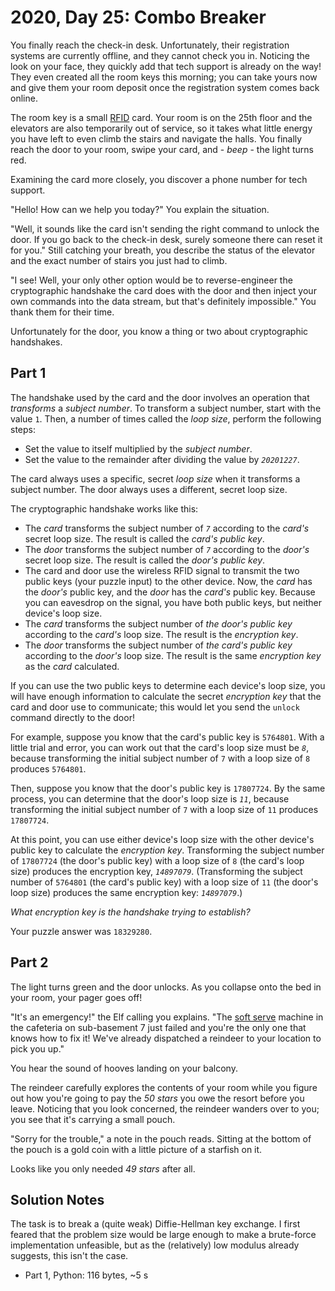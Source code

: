 # 2020, Day 25: Combo Breaker

You finally reach the check-in desk. Unfortunately, their registration systems are currently offline, and they cannot check you in. Noticing the look on your face, they quickly add that tech support is already on the way! They even created all the room keys this morning; you can take yours now and give them your room deposit once the registration system comes back online.

The room key is a small [RFID](https://en.wikipedia.org/wiki/Radio-frequency_identification) card. Your room is on the 25th floor and the elevators are also temporarily out of service, so it takes what little energy you have left to even climb the stairs and navigate the halls. You finally reach the door to your room, swipe your card, and - _beep_ - the light turns red.

Examining the card more closely, you discover a phone number for tech support.

"Hello! How can we help you today?" You explain the situation.

"Well, it sounds like the card isn't sending the right command to unlock the door. If you go back to the check-in desk, surely someone there can reset it for you." Still catching your breath, you describe the status of the elevator and the exact number of stairs you just had to climb.

"I see! Well, your only other option would be to reverse-engineer the cryptographic handshake the card does with the door and then inject your own commands into the data stream, but that's definitely impossible." You thank them for their time.

Unfortunately for the door, you know a thing or two about cryptographic handshakes.

## Part 1

The handshake used by the card and the door involves an operation that _transforms_ a _subject number_. To transform a subject number, start with the value `1`. Then, a number of times called the _loop size_, perform the following steps:

*   Set the value to itself multiplied by the _subject number_.
*   Set the value to the remainder after dividing the value by _`20201227`_.

The card always uses a specific, secret _loop size_ when it transforms a subject number. The door always uses a different, secret loop size.

The cryptographic handshake works like this:

*   The _card_ transforms the subject number of _`7`_ according to the _card's_ secret loop size. The result is called the _card's public key_.
*   The _door_ transforms the subject number of _`7`_ according to the _door's_ secret loop size. The result is called the _door's public key_.
*   The card and door use the wireless RFID signal to transmit the two public keys (your puzzle input) to the other device. Now, the _card_ has the _door's_ public key, and the _door_ has the _card's_ public key. Because you can eavesdrop on the signal, you have both public keys, but neither device's loop size.
*   The _card_ transforms the subject number of _the door's public key_ according to the _card's_ loop size. The result is the _encryption key_.
*   The _door_ transforms the subject number of _the card's public key_ according to the _door's_ loop size. The result is the same _encryption key_ as the _card_ calculated.

If you can use the two public keys to determine each device's loop size, you will have enough information to calculate the secret _encryption key_ that the card and door use to communicate; this would let you send the `unlock` command directly to the door!

For example, suppose you know that the card's public key is `5764801`. With a little trial and error, you can work out that the card's loop size must be _`8`_, because transforming the initial subject number of `7` with a loop size of `8` produces `5764801`.

Then, suppose you know that the door's public key is `17807724`. By the same process, you can determine that the door's loop size is _`11`_, because transforming the initial subject number of `7` with a loop size of `11` produces `17807724`.

At this point, you can use either device's loop size with the other device's public key to calculate the _encryption key_. Transforming the subject number of `17807724` (the door's public key) with a loop size of `8` (the card's loop size) produces the encryption key, _`14897079`_. (Transforming the subject number of `5764801` (the card's public key) with a loop size of `11` (the door's loop size) produces the same encryption key: _`14897079`_.)

_What encryption key is the handshake trying to establish?_

Your puzzle answer was `18329280`.

## Part 2

The light turns green and the door unlocks. As you collapse onto the bed in your room, your pager goes off!

"It's an emergency!" the Elf calling you explains. "The [soft serve](https://en.wikipedia.org/wiki/Soft_serve) machine in the cafeteria on sub-basement 7 just failed and you're the only one that knows how to fix it! We've already dispatched a reindeer to your location to pick you up."

You hear the sound of hooves landing on your balcony.

The reindeer carefully explores the contents of your room while you figure out how you're going to pay the _50 stars_ you owe the resort before you leave. Noticing that you look concerned, the reindeer wanders over to you; you see that it's carrying a small pouch.

"Sorry for the trouble," a note in the pouch reads. Sitting at the bottom of the pouch is a gold coin with a little picture of a starfish on it.

Looks like you only needed _49 stars_ after all.


## Solution Notes

The task is to break a (quite weak) Diffie-Hellman key exchange. I first feared that the problem size would be large enough to make a brute-force implementation unfeasible, but as the (relatively) low modulus already suggests, this isn't the case.

* Part 1, Python: 116 bytes, ~5 s
